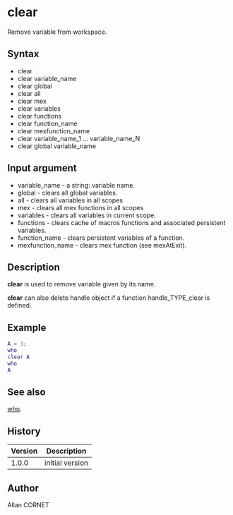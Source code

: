 # clear

Remove variable from workspace.

## Syntax

- clear
- clear variable_name
- clear global
- clear all
- clear mex
- clear variables
- clear functions
- clear function_name
- clear mexfunction_name
- clear variable_name_1 ... variable_name_N
- clear global variable_name

## Input argument

- variable_name - a string: variable name.
- global - clears all global variables.
- all - clears all variables in all scopes
- mex - clears all mex functions in all scopes
- variables - clears all variables in current scope.
- functions - clears cache of macros functions and associated persistent variables.
- function_name - clears persistent variables of a function.
- mexfunction_name - clears mex function (see mexAtExit).

## Description

  <p><b>clear</b> is used to remove variable given by its name.</p>
  <p><b>clear</b> can also delete handle object if a function handle_TYPE_clear is defined.</p>

## Example

```matlab
A = 3;
who
clear A
who
A
```

## See also

[who](who.md).

## History

| Version | Description     |
| ------- | --------------- |
| 1.0.0   | initial version |

## Author

Allan CORNET
